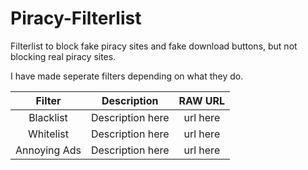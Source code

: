# Piracy-Filterlist
Filterlist to block fake piracy sites and fake download buttons, but not blocking real piracy sites.

I have made seperate filters depending on what they do.


| Filter | Description  | RAW URL |
| :-: | :-: | :-: |
| Blacklist | Description here | url here |
| Whitelist | Description here | url here |
| Annoying Ads | Description here | url here |
